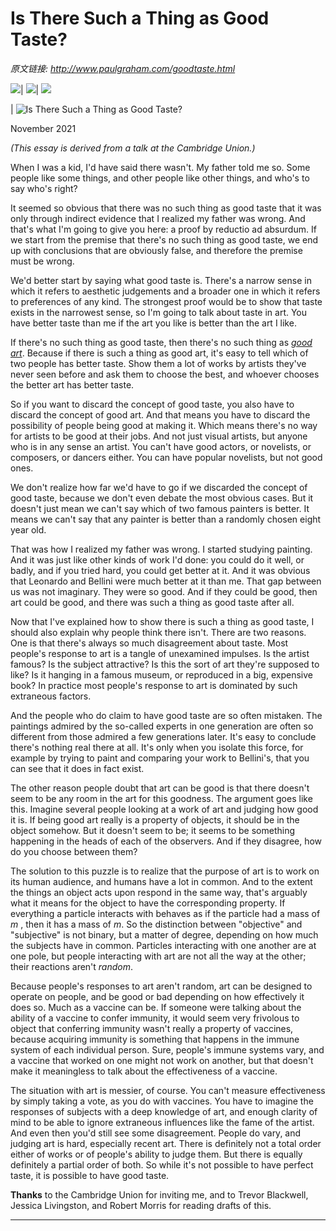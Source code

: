 # Is There Such a Thing as Good Taste?

_原文链接: <http://www.paulgraham.com/goodtaste.html>_

![](https://s.turbifycdn.com/aah/paulgraham/essays-5.gif)| ![](https://sep.turbifycdn.com/ca/Img/trans_1x1.gif)| [![](https://s.turbifycdn.com/aah/paulgraham/essays-6.gif)](index.html)  
  
| ![Is There Such a Thing as Good Taste?](https://s.turbifycdn.com/aah/paulgraham/is-there-such-a-thing-as-good-taste-5.gif)  
  
November 2021  
  
 _(This essay is derived from a talk at the Cambridge Union.)_  
  
When I was a kid, I'd have said there wasn't. My father told me so. Some people like some things, and other people like other things, and who's to say who's right?  
  
It seemed so obvious that there was no such thing as good taste that it was only through indirect evidence that I realized my father was wrong. And that's what I'm going to give you here: a proof by reductio ad absurdum. If we start from the premise that there's no such thing as good taste, we end up with conclusions that are obviously false, and therefore the premise must be wrong.  
  
We'd better start by saying what good taste is. There's a narrow sense in which it refers to aesthetic judgements and a broader one in which it refers to preferences of any kind. The strongest proof would be to show that taste exists in the narrowest sense, so I'm going to talk about taste in art. You have better taste than me if the art you like is better than the art I like.  
  
If there's no such thing as good taste, then there's no such thing as [_good art_](goodart.html). Because if there is such a thing as good art, it's easy to tell which of two people has better taste. Show them a lot of works by artists they've never seen before and ask them to choose the best, and whoever chooses the better art has better taste.  
  
So if you want to discard the concept of good taste, you also have to discard the concept of good art. And that means you have to discard the possibility of people being good at making it. Which means there's no way for artists to be good at their jobs. And not just visual artists, but anyone who is in any sense an artist. You can't have good actors, or novelists, or composers, or dancers either. You can have popular novelists, but not good ones.  
  
We don't realize how far we'd have to go if we discarded the concept of good taste, because we don't even debate the most obvious cases. But it doesn't just mean we can't say which of two famous painters is better. It means we can't say that any painter is better than a randomly chosen eight year old.  
  
That was how I realized my father was wrong. I started studying painting. And it was just like other kinds of work I'd done: you could do it well, or badly, and if you tried hard, you could get better at it. And it was obvious that Leonardo and Bellini were much better at it than me. That gap between us was not imaginary. They were so good. And if they could be good, then art could be good, and there was such a thing as good taste after all.  
  
Now that I've explained how to show there is such a thing as good taste, I should also explain why people think there isn't. There are two reasons. One is that there's always so much disagreement about taste. Most people's response to art is a tangle of unexamined impulses. Is the artist famous? Is the subject attractive? Is this the sort of art they're supposed to like? Is it hanging in a famous museum, or reproduced in a big, expensive book? In practice most people's response to art is dominated by such extraneous factors.  
  
And the people who do claim to have good taste are so often mistaken. The paintings admired by the so-called experts in one generation are often so different from those admired a few generations later. It's easy to conclude there's nothing real there at all. It's only when you isolate this force, for example by trying to paint and comparing your work to Bellini's, that you can see that it does in fact exist.  
  
The other reason people doubt that art can be good is that there doesn't seem to be any room in the art for this goodness. The argument goes like this. Imagine several people looking at a work of art and judging how good it is. If being good art really is a property of objects, it should be in the object somehow. But it doesn't seem to be; it seems to be something happening in the heads of each of the observers. And if they disagree, how do you choose between them?  
  
The solution to this puzzle is to realize that the purpose of art is to work on its human audience, and humans have a lot in common. And to the extent the things an object acts upon respond in the same way, that's arguably what it means for the object to have the corresponding property. If everything a particle interacts with behaves as if the particle had a mass of _m_ , then it has a mass of _m_. So the distinction between "objective" and "subjective" is not binary, but a matter of degree, depending on how much the subjects have in common. Particles interacting with one another are at one pole, but people interacting with art are not all the way at the other; their reactions aren't _random_.  
  
Because people's responses to art aren't random, art can be designed to operate on people, and be good or bad depending on how effectively it does so. Much as a vaccine can be. If someone were talking about the ability of a vaccine to confer immunity, it would seem very frivolous to object that conferring immunity wasn't really a property of vaccines, because acquiring immunity is something that happens in the immune system of each individual person. Sure, people's immune systems vary, and a vaccine that worked on one might not work on another, but that doesn't make it meaningless to talk about the effectiveness of a vaccine.  
  
The situation with art is messier, of course. You can't measure effectiveness by simply taking a vote, as you do with vaccines. You have to imagine the responses of subjects with a deep knowledge of art, and enough clarity of mind to be able to ignore extraneous influences like the fame of the artist. And even then you'd still see some disagreement. People do vary, and judging art is hard, especially recent art. There is definitely not a total order either of works or of people's ability to judge them. But there is equally definitely a partial order of both. So while it's not possible to have perfect taste, it is possible to have good taste.  
  
  
  
  
  
  
  
**Thanks** to the Cambridge Union for inviting me, and to Trevor Blackwell, Jessica Livingston, and Robert Morris for reading drafts of this.   
  
  
---
